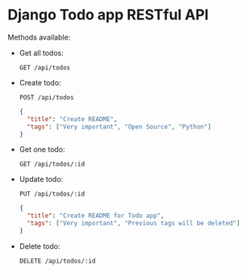 # Django Todo app RESTful API

Methods available:

- Get all todos:

  ```
  GET /api/todos
  ```

- Create todo:

  ```
  POST /api/todos
  ```

  ```json
  {
    "title": "Create README",
    "tags": ["Very important", "Open Source", "Python"]
  }
  ```

- Get one todo:

  ```
  GET /api/todos/:id
  ```

- Update todo:

  ```
  PUT /api/todos/:id
  ```

  ```json
  {
    "title": "Create README for Todo app",
    "tags": ["Very important", "Previous tags will be deleted"]
  }
  ```

- Delete todo:

  ```
  DELETE /api/todos/:id
  ```

